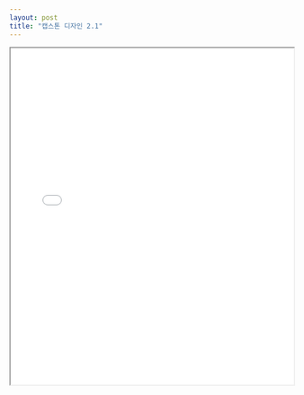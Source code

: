 ```yaml
---
layout: post
title: "캡스톤 디자인 2.1"
---
```


<iframe src="/assets/my_page.html" width="100%" height="600px"></iframe>
